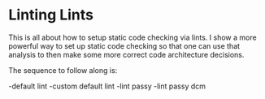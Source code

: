 # Linting Lints

This is all about how to setup static code checking via lints. I show a more powerful way to set up static code checking so that one can use that analysis to then make some more correct code architecture decisions.

The sequence to follow along is:

-default lint
-custom default lint
-lint passy
-lint passy dcm